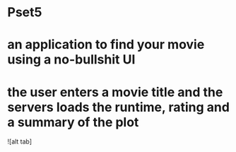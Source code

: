 # Pset5

# an application to find your movie using a no-bullshit UI

# the user enters a movie title and the servers loads the runtime, rating and a summary of the plot


![alt tab]
